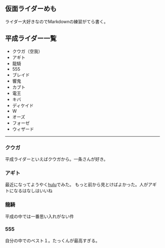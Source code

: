 ## 仮面ライダーめも

ライダー大好きなのでMarkdownの練習がてら書く。

## 平成ライダー一覧

- クウガ（空我）
- アギト
- 龍騎
- 555
- ブレイド
- 響鬼
- カブト
- 電王
- キバ
- ディケイド
- W
- オーズ
- フォーゼ
- ウィザード

---

### クウガ

平成ライダーといえばクウガから。一条さんが好き。

### アギト

最近になってようやく[hulu](http://www.hulu.jp/)でみた。
もっと前から見とけばよかった。人がアギトになるはなしはいいね

### 龍騎

平成の中では一番思い入れがない件

### 555

自分の中でのベスト１。たっくんが最高すぎる。
